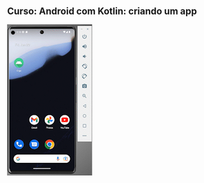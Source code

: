 ## Curso: Android com Kotlin: criando um app

![imdb-lazygrid](https://github.com/TarcioDiniz/Orgs/blob/9f7bac08a6ea7d978b2944a2bd504614e74c31cc/app/src/main/res/img/app_video_gif.gif)

